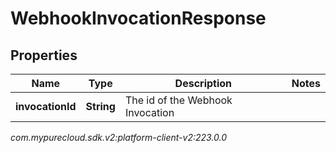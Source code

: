 # WebhookInvocationResponse


## Properties

| Name | Type | Description | Notes |
| ------------ | ------------- | ------------- | ------------- |
| **invocationId** | **String** | The id of the Webhook Invocation |  |




_com.mypurecloud.sdk.v2:platform-client-v2:223.0.0_
